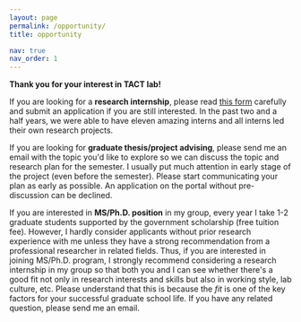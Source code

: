 ```yaml
---
layout: page
permalink: /opportunity/
title: opportunity

nav: true
nav_order: 1
---
```


<strong>Thank you for your interest in TACT lab!</strong>

If you are looking for a <strong>research internship</strong>, please read <a href="https://docs.google.com/forms/d/e/1FAIpQLSec-TJp1SAV_e76zzn3NzqMY3RN3Y-Hmbnr7LINENSKGSkhQA/viewform">this form</a> carefully and submit an application if you are still interested. In the past two and a half years, we were able to have eleven amazing interns and all interns led their own research projects.

If you are looking for <strong>graduate thesis/project advising</strong>, please send me an email with the topic you'd like to explore so we can discuss the topic and research plan for the semester. I usually put much attention in early stage of the project (even before the semester). Please start communicating your plan as early as possible. An application on the portal without pre-discussion can be declined.

If you are interested in <strong>MS/Ph.D. position</strong> in my group, every year I take 1-2 graduate students supported by the government scholarship (free tuition fee).
However, I hardly consider applicants without prior research experience with me unless they have a strong recommendation from a professional researcher in related fields. Thus, if you are interested in joining MS/Ph.D. program, I strongly recommend considering a research internship in my group so that both you and I can see whether there's a good fit not only in research interests and skills but also in working style, lab culture, etc. Please understand that this is because the *fit* is one of the key factors for your successful graduate school life. If you have any related question, please send me an email.
